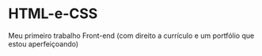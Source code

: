 # HTML-e-CSS
Meu primeiro trabalho Front-end (com direito a currículo e um portfólio que estou aperfeiçoando)

